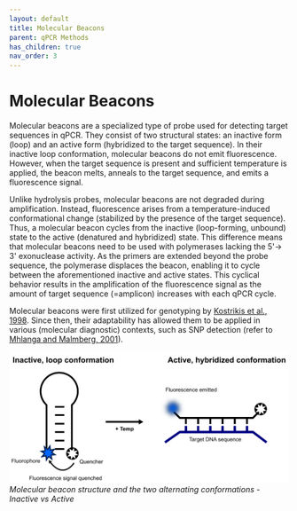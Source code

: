 ```yaml
---
layout: default
title: Molecular Beacons
parent: qPCR Methods
has_children: true
nav_order: 3
---
```


# Molecular Beacons


Molecular beacons are a specialized type of probe used for detecting target sequences in qPCR. They consist of two structural states: an inactive form (loop) and an active form (hybridized to the target sequence). In their inactive loop conformation, molecular beacons do not emit fluorescence. However, when the target sequence is present and sufficient temperature is applied, the beacon melts, anneals to the target sequence, and emits a fluorescence signal.

Unlike hydrolysis probes, molecular beacons are not degraded during amplification. Instead, fluorescence arises from a temperature-induced conformational change (stabilized by the presence of the target sequence). Thus, a molecular beacon cycles from the inactive (loop-forming, unbound) state to the active (denatured and hybridized) state. This difference means that molecular beacons need to be used with polymerases lacking the 5'→ 3' exonuclease activity. As the primers are extended beyond the probe sequence, the polymerase displaces the beacon, enabling it to cycle between the aforementioned inactive and active states. This cyclical behavior results in the amplification of the fluorescence signal as the amount of target sequence (=amplicon) increases with each qPCR cycle.

Molecular beacons were first utilized for genotyping by [Kostrikis et al., 1998](<https://www.science.org/doi/abs/10.1126/science.279.5354.1228>). Since then, their adaptability has allowed them to be applied in various (molecular diagnostic) contexts, such as SNP detection (refer to [Mhlanga and Malmberg, 2001](<https://www.sciencedirect.com/science/article/abs/pii/S1046202301912691>)).

![MB.png](Molecular%20Beacons/MB.png)
*Molecular beacon structure and the two alternating conformations - Inactive vs Active*
